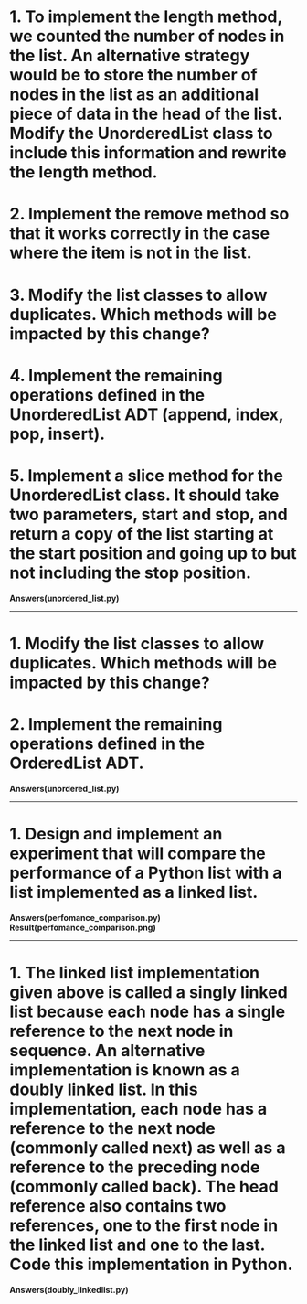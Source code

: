 # 1. To implement the length method, we counted the number of nodes in the list. An alternative strategy would be to store the number of nodes in the list as an additional piece of data in the head of the list. Modify the UnorderedList class to include this information and rewrite the length method.

# 2. Implement the remove method so that it works correctly in the case where the item is not in the list.

# 3. Modify the list classes to allow duplicates. Which methods will be impacted by this change?

# 4. Implement the remaining operations defined in the UnorderedList ADT (append, index, pop, insert).

# 5. Implement a slice method for the UnorderedList class. It should take two parameters, start and stop, and return a copy of the list starting at the start position and going up to but not including the stop position.

**Answers(unordered_list.py)**

---

# 1. Modify the list classes to allow duplicates. Which methods will be impacted by this change?

# 2. Implement the remaining operations defined in the OrderedList ADT.

**Answers(unordered_list.py)**

---

# 1. Design and implement an experiment that will compare the performance of a Python list with a list implemented as a linked list.

**Answers(perfomance_comparison.py)**
**Result(perfomance_comparison.png)**

---

# 1. The linked list implementation given above is called a singly linked list because each node has a single reference to the next node in sequence. An alternative implementation is known as a doubly linked list. In this implementation, each node has a reference to the next node (commonly called next) as well as a reference to the preceding node (commonly called back). The head reference also contains two references, one to the first node in the linked list and one to the last. Code this implementation in Python.

**Answers(doubly_linkedlist.py)**
